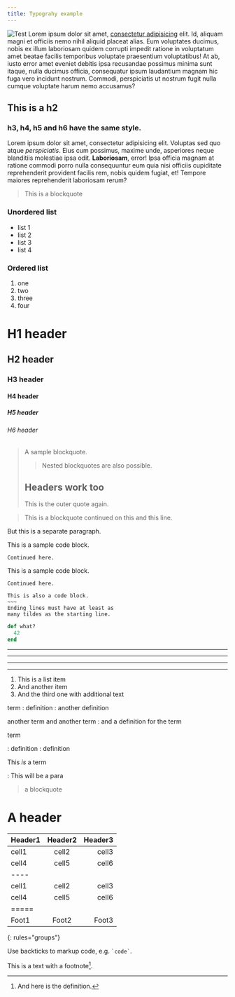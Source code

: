 ```yaml
---
title: Typograhy example
---
```

![Test](/emerald/img/img-test.png "Test")
Lorem ipsum dolor sit amet, [consectetur adipisicing](http://www.example.com) elit. Id, aliquam magni et officiis nemo nihil aliquid placeat alias. Eum voluptates ducimus, nobis ex illum laboriosam quidem corrupti impedit ratione in voluptatum amet beatae facilis temporibus voluptate praesentium voluptatibus! At ab, iusto error amet eveniet debitis ipsa recusandae possimus minima sunt itaque, nulla ducimus officia, consequatur ipsum laudantium magnam hic fuga vero incidunt nostrum. Commodi, perspiciatis ut nostrum fugit nulla cumque voluptate harum nemo accusamus? 

## This is a h2

### h3, h4, h5 and h6 have the same style.

Lorem ipsum dolor sit amet, consectetur adipisicing elit. Voluptas sed quo atque *perspiciatis*. Eius cum possimus, maxime unde, asperiores neque blanditiis molestiae ipsa odit. **Laboriosam**, error! Ipsa officia magnam at ratione commodi porro nulla consequuntur eum quia nisi officiis cupiditate reprehenderit provident facilis rem, nobis quidem fugiat, et! Tempore maiores reprehenderit laboriosam rerum? 

> This is a blockquote

### Unordered list
- list 1
- list 2
- list 3
- list 4

### Ordered list
1. one
2. two
3. three
4. four


# H1 header

## H2 header

### H3 header

#### H4 header

##### H5 header

###### H6 header


> A sample blockquote.
>
> >Nested blockquotes are
> >also possible.
>
> ## Headers work too
> This is the outer quote again.


> This is a blockquote
continued on this
and this line.

But this is a separate paragraph.


This is a sample code block.

    Continued here.



<p>This is a sample code block.</p>

<pre><code>Continued here.
</code></pre>

~~~~~~
This is also a code block.
~~~
Ending lines must have at least as
many tildes as the starting line.
~~~~~~~~~~~~


~~~ ruby
def what?
  42
end
~~~


* * *

---

  _  _  _  _


  
---------------


1. This is a list item
2. And another item
3. And the third one
   with additional text


term
: definition
: another definition

another term
and another term
: and a definition for the term


term

: definition
: definition


This *is* a term

: This will be a para

  > a blockquote

  # A header


| Header1 | Header2 | Header3 |
|:--------|:-------:|--------:|
| cell1   | cell2   | cell3   |
| cell4   | cell5   | cell6   |
|----
| cell1   | cell2   | cell3   |
| cell4   | cell5   | cell6   |
|=====
| Foot1   | Foot2   | Foot3
{: rules="groups"}


Use backticks to markup code,
e.g. `` `code` ``.



This is a text with a
footnote[^1].

[^1]: And here is the definition.


